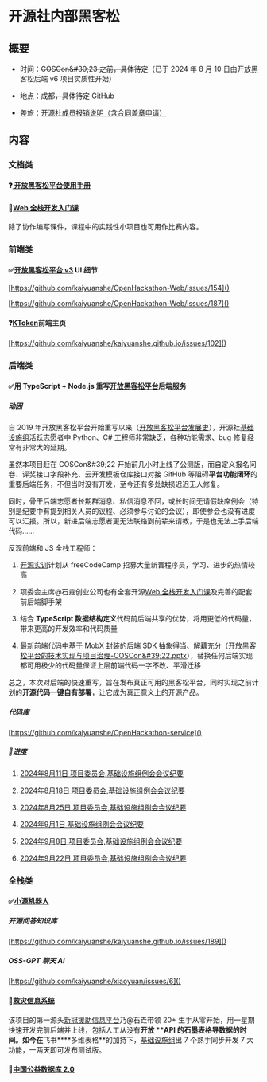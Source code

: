 # 开源社内部黑客松

## 概要

- 时间：~~COSCon\&\#39;23 之前，具体待定~~（已于 2024 年 8 月 10 日由开放黑客松后端 v6 项目实质性开始）

- 地点：~~成都，具体待定~~ GitHub

- 差旅：[开源社成员报销说明（含合同盖章申请）](https://kaiyuanshe.feishu.cn/docx/FMUwdld8WoY2zAxaMHdcFF20nYb)

## 内容

### 文档类

#### ❓[ 开放黑客松平台使用手册](https://kaiyuanshe.feishu.cn/wiki/wikcnR3wHyfVDrYW2TteaUzAnlh)



#### 🚧[Web 全栈开发入门课](https://idea2app.feishu.cn/docx/JMfHdxUNZoWIY5xgDjFc4rrinid)

除了协作编写课件，课程中的实践性小项目也可用作比赛内容。

### 前端类

#### ✅[开放黑客松平台 v3](https://kaiyuanshe.feishu.cn/wiki/UPrXwO0XailyQVkv4lGcED8inBe) UI 细节

[https://github.com/kaiyuanshe/OpenHackathon-Web/issues/154]()

[https://github.com/kaiyuanshe/OpenHackathon-Web/issues/187]()

#### ❓[KToken](https://kaiyuanshe.feishu.cn/wiki/wikcnnpaFGG3anuwxIfsp4M9c0c)前端主页

[https://github.com/kaiyuanshe/kaiyuanshe.github.io/issues/102]()

### 后端类

#### ✅用 TypeScript \+ Node\.js 重写[开放黑客松平台](https://kaiyuanshe.feishu.cn/wiki/wikcnhh5IsXli7Ip1qdJ881UUoh)后端服务

##### 动因

自 2019 年开放黑客松平台开始重写以来（[开放黑客松平台发展史](https://kaiyuanshe.feishu.cn/wiki/wikcnYQai8pjhZXl8F3yvetbWNc)），开源社[基础设施组](https://kaiyuanshe.feishu.cn/wiki/wikcnGc0voivl8ZREUy7Yrhdcif)活跃志愿者中 Python、C\# 工程师非常缺乏，各种功能需求、bug 修复经常有非常大的延期。

虽然本项目赶在 COSCon\&\#39;22 开始前几小时上线了公测版，而自定义报名问卷、评奖接口字段补充、云开发模板仓库接口对接 GitHub 等阻碍**平台功能闭环**的重要后端任务，不但当时没有开发，至今还有多处缺损迟迟无人修复。

同时，骨干后端志愿者长期群消息、私信消息不回，或长时间无请假缺席例会（特别是纪要中有提到相关人员的议程、必须参与讨论的会议），即使参会也没有进度可以汇报。所以，新进后端志愿者更无法联络到前辈来请教，于是也无法上手后端代码……

反观前端和 JS 全栈工程师：

1. [开源实训](https://idea2app.feishu.cn/docx/Jr0edOkWgoa0O1xyoJ2cEatgnzb)计划从 freeCodeCamp 招募大量新晋程序员，学习、进步的热情较高

2. 项委会主席@石垚创业公司也有全套开源[Web 全栈开发入门课](https://idea2app.feishu.cn/docx/JMfHdxUNZoWIY5xgDjFc4rrinid)及完善的配套前后端脚手架

3. 结合 **TypeScript 数据结构定义**代码前后端共享的优势，将用更低的代码量，带来更高的开发效率和代码质量

4. 最新前端代码中基于 MobX 封装的后端 SDK 抽象得当、解藕充分（[开放黑客松平台的技术实现与项目治理\-COSCon\&\#39;22\.pptx](https://kaiyuanshe.feishu.cn/wiki/wikcn3aSlJRLLFf429LqNrX3mNg)），替换任何后端实现都可用极少的代码量保证上层前端代码一字不改、平滑迁移

总之，本次对后端的快速重写，旨在发布真正可用的黑客松平台，同时实现之前计划的**开源代码一键自有部署**，让它成为真正意义上的开源产品。

##### 代码库

[https://github.com/kaiyuanshe/OpenHackathon-service]()

##### 📆进度

1. [2024年8月11日 项目委员会,基础设施组例会会议纪要](https://kaiyuanshe.feishu.cn/wiki/UHBpwnSewiggJektsK6cL6innHc?chat_type=single&from=calendar&lang=zh&message_type=text&sourceType=conference_records&view=vewApOyWKQ#YemfdZ32Mo5d9PxLV1ucv8BLnzh)

2. [2024年8月18日 项目委员会,基础设施组例会会议纪要](https://kaiyuanshe.feishu.cn/wiki/U56owpdEtioEmYkDvYScqVvCnQz?chat_type=single&from=calendar&lang=zh&message_type=text&sourceType=profile&view=vewuB578Th#UnqrdRXFVorE7nx98IqcbZ2Dnlh)

3. [2024年8月25日 项目委员会,基础设施组例会会议纪要](https://kaiyuanshe.feishu.cn/wiki/CdQ5wvrKCipRLikoXWwc9qxdn9c?chat_type=single&from=calendar&lang=zh&message_type=text&sourceType=conference_records&view=vewApOyWKQ#share-GyMFdp0wkoMQ8JxHgIycqYQmntG)

4. [2024年9月1日 基础设施组例会会议纪要](https://kaiyuanshe.feishu.cn/wiki/MremwMZAwij2t3kFwv1craWznPd?chat_type=single&from=calendar&lang=zh&message_type=text&sourceType=conference_records&view=vewrClbW4J#share-RwoEdw6v7oLHKax2fcncsTyBnSb)

5. [2024年9月8日 项目委员会,基础设施组例会会议纪要](https://kaiyuanshe.feishu.cn/wiki/OTicwSRs7i4LipkjGjIcMH9nn3c?chat_type=single&from=calendar&lang=zh&message_type=text&sourceType=profile&view=vewApOyWKQ#share-XIXadRTK8oMajrxoGcPcQpdpn2b)

6. [2024年9月22日 项目委员会,基础设施组例会会议纪要](https://kaiyuanshe.feishu.cn/wiki/PbvuwplAoihuzhkEXIBcx0gSnqb?chat_type=single&from=calendar&lang=zh&message_type=text&sourceType=conference_records&view=vewApOyWKQ#share-BPsDd0qbNoCPSKxPdiVcUUkvnbb)

### 全栈类

#### ✅[小源机器人](https://kaiyuanshe.feishu.cn/wiki/wikcn6QarP6Sidgdu4eAv7ZTBc0)

##### 开源问答知识库

[https://github.com/kaiyuanshe/kaiyuanshe.github.io/issues/189]()

##### OSS\-GPT 聊天 AI

[https://github.com/kaiyuanshe/xiaoyuan/issues/6]()

#### 🚧[救灾信息系统](https://kaiyuanshe.feishu.cn/wiki/PbrqwgnNjiYJqHkXNOXcDxCRnZg)

该项目的第一源头[新冠援助信息平台](https://kaiyuanshe.feishu.cn/wiki/wikcnJ2OZruHOe6qAOUYAph2teh)乃@石垚带领 20\+ 生手从零开始，用一星期快速开发完前后端并上线，包括人工从没有**开放 ****API** 的石墨表格导数据的时间。如今在**飞书****多维表格**的加持下，[基础设施组](https://kaiyuanshe.feishu.cn/wiki/wikcnGc0voivl8ZREUy7Yrhdcif)出 7 个熟手同步开发 7 大功能，一两天即可发布测试版。

#### 🚧[中国公益数据库 2\.0](https://kaiyuanshe.feishu.cn/wiki/wikcnWOQQ7ta6X45QVFdHst4Rlc)





